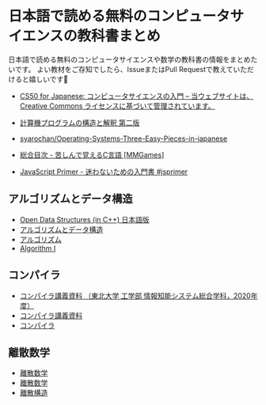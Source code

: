 # 日本語で読める無料のコンピュータサイエンスの教科書まとめ
日本語で読める無料のコンピュータサイエンスや数学の教科書の情報をまとめたいです。
よい教材をご存知でしたら、IssueまたはPull Requestで教えていただけると嬉しいです🙇

* [CS50 for Japanese: コンピュータサイエンスの入門 – 当ウェブサイトは、Creative Commons ライセンスに基づいて管理されています。](https://cs50.jp/)

* [計算機プログラムの構造と解釈 第二版](https://sicp.iijlab.net/fulltext/)

* [syarochan/Operating-Systems-Three-Easy-Pieces-in-japanese](https://github.com/syarochan/Operating-Systems-Three-Easy-Pieces-in-japanese#operating-systems-three-easy-pieces%E3%81%AE%E6%97%A5%E6%9C%AC%E8%AA%9E%E7%BF%BB%E8%A8%B3)

* [総合目次 - 苦しんで覚えるC言語 [MMGames]](https://9cguide.appspot.com/)

* [JavaScript Primer - 迷わないための入門書 #jsprimer](https://jsprimer.net/)

## アルゴリズムとデータ構造

* [Open Data Structures (in C++) 日本語版](https://jinnaiyuu.github.io/pdf/ods-cpp.pdf)
* [アルゴリズムとデータ構造](https://www.ci.seikei.ac.jp/yamamoto/lecture/algorithm/text.pdf)
* [アルゴリズム](https://www.aida.t.u-tokyo.ac.jp/~aida/algorithm.pdf)
* [Algorithm I](http://www.cs.gunma-u.ac.jp/~nakano/Al/index.html)

## コンパイラ

* [コンパイラ講義資料 （東北大学 工学部 情報知能システム総合学科，2020年度）](https://www.pllab.riec.tohoku.ac.jp/education/lectures/compiler/compiler.html)
* [コンパイラ講義資料](http://www.fos.kuis.kyoto-u.ac.jp/~umatani/le4/pdf/mainSlides.pdf)
* [コンパイラ](http://www.yuasa.kuis.kyoto-u.ac.jp/~yuasa/shokodo/ocw.pdf)

## 離散数学

* [離散数学](https://www.ci.seikei.ac.jp/yamamoto/lecture/dm/text.pdf)
* [離散数学](http://www.alg.cei.uec.ac.jp/itohiro/lecture/risan-sugaku_2013.pdf)
* [離散構造](http://www.cs.tsukuba.ac.jp/~kam/lecture/discrete2013/text/main.pdf)
